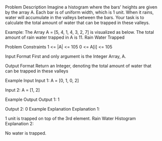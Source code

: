 Problem Description
Imagine a histogram where the bars' heights are given by the array A. Each bar is of uniform width, which is 1 unit. When it rains, water will accumulate in the valleys between the bars.
Your task is to calculate the total amount of water that can be trapped in these valleys.

Example:
The Array A = [5, 4, 1, 4, 3, 2, 7] is visualized as below. The total amount of rain water trapped in A is 11.
Rain Water Trapped

Problem Constraints
1 <= |A| <= 105
0 <= A[i] <= 105

Input Format
First and only argument is the Integer Array, A.

Output Format
Return an Integer, denoting the total amount of water that can be trapped in these valleys

Example Input
Input 1:
A = [0, 1, 0, 2]

Input 2:
A = [1, 2]

Example Output
Output 1:
1

Output 2:
0
Example Explanation
Explanation 1:

1 unit is trapped on top of the 3rd element.
Rain Water Histogram
Explanation 2:

No water is trapped.
